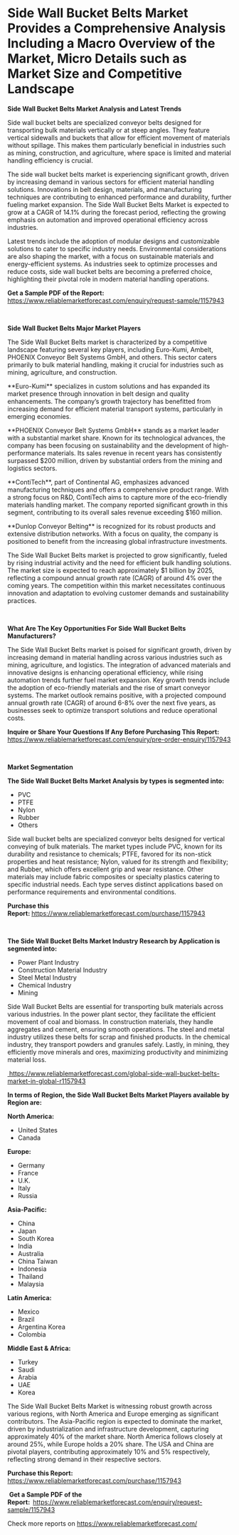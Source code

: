 <p><h1>Side Wall Bucket Belts Market Provides a Comprehensive Analysis Including a Macro Overview of the Market, Micro Details such as Market Size and Competitive Landscape</h1></p><p><strong>Side Wall Bucket Belts Market Analysis and Latest Trends</strong></p>
<p><p>Side wall bucket belts are specialized conveyor belts designed for transporting bulk materials vertically or at steep angles. They feature vertical sidewalls and buckets that allow for efficient movement of materials without spillage. This makes them particularly beneficial in industries such as mining, construction, and agriculture, where space is limited and material handling efficiency is crucial.</p><p>The side wall bucket belts market is experiencing significant growth, driven by increasing demand in various sectors for efficient material handling solutions. Innovations in belt design, materials, and manufacturing techniques are contributing to enhanced performance and durability, further fueling market expansion. The Side Wall Bucket Belts Market is expected to grow at a CAGR of 14.1% during the forecast period, reflecting the growing emphasis on automation and improved operational efficiency across industries.</p><p>Latest trends include the adoption of modular designs and customizable solutions to cater to specific industry needs. Environmental considerations are also shaping the market, with a focus on sustainable materials and energy-efficient systems. As industries seek to optimize processes and reduce costs, side wall bucket belts are becoming a preferred choice, highlighting their pivotal role in modern material handling operations.</p></p>
<p><strong>Get a Sample PDF of the Report:&nbsp;</strong> <a href="https://www.reliablemarketforecast.com/enquiry/request-sample/1157943?utm_campaign=2186&utm_medium=2&utm_source=Github&utm_content=ia&utm_term=24022025&utm_id=side-wall-bucket-belts">https://www.reliablemarketforecast.com/enquiry/request-sample/1157943</a></p>
<p>&nbsp;</p>
<p><strong>Side Wall Bucket Belts Major Market Players</strong></p>
<p><p>The Side Wall Bucket Belts market is characterized by a competitive landscape featuring several key players, including Euro-Kumi, Ambelt, PHOENIX Conveyor Belt Systems GmbH, and others. This sector caters primarily to bulk material handling, making it crucial for industries such as mining, agriculture, and construction.</p><p>**Euro-Kumi** specializes in custom solutions and has expanded its market presence through innovation in belt design and quality enhancements. The company’s growth trajectory has benefitted from increasing demand for efficient material transport systems, particularly in emerging economies.</p><p>**PHOENIX Conveyor Belt Systems GmbH** stands as a market leader with a substantial market share. Known for its technological advances, the company has been focusing on sustainability and the development of high-performance materials. Its sales revenue in recent years has consistently surpassed $200 million, driven by substantial orders from the mining and logistics sectors.</p><p>**ContiTech**, part of Continental AG, emphasizes advanced manufacturing techniques and offers a comprehensive product range. With a strong focus on R&D, ContiTech aims to capture more of the eco-friendly materials handling market. The company reported significant growth in this segment, contributing to its overall sales revenue exceeding $160 million.</p><p>**Dunlop Conveyor Belting** is recognized for its robust products and extensive distribution networks. With a focus on quality, the company is positioned to benefit from the increasing global infrastructure investments.</p><p>The Side Wall Bucket Belts market is projected to grow significantly, fueled by rising industrial activity and the need for efficient bulk handling solutions. The market size is expected to reach approximately $1 billion by 2025, reflecting a compound annual growth rate (CAGR) of around 4% over the coming years. The competition within this market necessitates continuous innovation and adaptation to evolving customer demands and sustainability practices.</p></p>
<p>&nbsp;</p>
<p><strong>What Are The Key Opportunities For Side Wall Bucket Belts Manufacturers?</strong></p>
<p><p>The Side Wall Bucket Belts market is poised for significant growth, driven by increasing demand in material handling across various industries such as mining, agriculture, and logistics. The integration of advanced materials and innovative designs is enhancing operational efficiency, while rising automation trends further fuel market expansion. Key growth trends include the adoption of eco-friendly materials and the rise of smart conveyor systems. The market outlook remains positive, with a projected compound annual growth rate (CAGR) of around 6-8% over the next five years, as businesses seek to optimize transport solutions and reduce operational costs.</p></p>
<p><strong>Inquire or Share Your Questions If Any Before Purchasing This Report:</strong> <a href="https://www.reliablemarketforecast.com/enquiry/pre-order-enquiry/1157943?utm_campaign=2186&utm_medium=2&utm_source=Github&utm_content=ia&utm_term=24022025&utm_id=side-wall-bucket-belts">https://www.reliablemarketforecast.com/enquiry/pre-order-enquiry/1157943</a></p>
<p>&nbsp;</p>
<p><strong>Market Segmentation</strong></p>
<p><strong>The Side Wall Bucket Belts Market Analysis by types is segmented into:</strong></p>
<p><ul><li>PVC</li><li>PTFE</li><li>Nylon</li><li>Rubber</li><li>Others</li></ul></p>
<p><p>Side wall bucket belts are specialized conveyor belts designed for vertical conveying of bulk materials. The market types include PVC, known for its durability and resistance to chemicals; PTFE, favored for its non-stick properties and heat resistance; Nylon, valued for its strength and flexibility; and Rubber, which offers excellent grip and wear resistance. Other materials may include fabric composites or specialty plastics catering to specific industrial needs. Each type serves distinct applications based on performance requirements and environmental conditions.</p></p>
<p><strong>Purchase this Report:&nbsp;</strong><a href="https://www.reliablemarketforecast.com/purchase/1157943?utm_campaign=2186&utm_medium=2&utm_source=Github&utm_content=ia&utm_term=24022025&utm_id=side-wall-bucket-belts">https://www.reliablemarketforecast.com/purchase/1157943</a></p>
<p>&nbsp;</p>
<p><strong>The Side Wall Bucket Belts Market Industry Research by Application is segmented into:</strong></p>
<p><ul><li>Power Plant Industry</li><li>Construction Material Industry</li><li>Steel Metal Industry</li><li>Chemical Industry</li><li>Mining</li></ul></p>
<p><p>Side Wall Bucket Belts are essential for transporting bulk materials across various industries. In the power plant sector, they facilitate the efficient movement of coal and biomass. In construction materials, they handle aggregates and cement, ensuring smooth operations. The steel and metal industry utilizes these belts for scrap and finished products. In the chemical industry, they transport powders and granules safely. Lastly, in mining, they efficiently move minerals and ores, maximizing productivity and minimizing material loss.</p></p>
<p><a href="https://www.reliablemarketforecast.com/global-side-wall-bucket-belts-market-in-global-r1157943?utm_campaign=2186&utm_medium=2&utm_source=Github&utm_content=ia&utm_term=24022025&utm_id=side-wall-bucket-belts">&nbsp;https://www.reliablemarketforecast.com/global-side-wall-bucket-belts-market-in-global-r1157943</a></p>
<p><strong>In terms of Region, the Side Wall Bucket Belts Market Players available by Region are:</strong></p>
<p>
    <p> <strong> North America: </strong>
        <ul>
            <li>United States</li>
            <li>Canada</li>
        </ul>
        </p> 
    <p> <strong> Europe: </strong>
        <ul>
            <li>Germany</li>
            <li>France</li>
            <li>U.K.</li>
            <li>Italy</li>
            <li>Russia</li>
        </ul>
        </p> 
    <p> <strong> Asia-Pacific: </strong>
        <ul>
            <li>China</li>
            <li>Japan</li>
            <li>South Korea</li>
            <li>India</li>
            <li>Australia</li>
            <li>China Taiwan</li>
            <li>Indonesia</li>
            <li>Thailand</li>
            <li>Malaysia</li>
        </ul>
        </p> 
    <p> <strong> Latin America: </strong>
        <ul>
            <li>Mexico</li>
            <li>Brazil</li>
            <li>Argentina Korea</li>
            <li>Colombia</li>
        </ul>
        </p> 
    <p> <strong> Middle East & Africa: </strong>
        <ul>
            <li>Turkey</li>
            <li>Saudi</li>
            <li>Arabia</li>
            <li>UAE</li>
            <li>Korea</li>
        </ul>
    </p>
    </p>
<p><p>The Side Wall Bucket Belts Market is witnessing robust growth across various regions, with North America and Europe emerging as significant contributors. The Asia-Pacific region is expected to dominate the market, driven by industrialization and infrastructure development, capturing approximately 40% of the market share. North America follows closely at around 25%, while Europe holds a 20% share. The USA and China are pivotal players, contributing approximately 10% and 5% respectively, reflecting strong demand in their respective sectors.</p></p>
<p><strong>Purchase this Report: </strong><a href="https://www.reliablemarketforecast.com/purchase/1157943?utm_campaign=2186&utm_medium=2&utm_source=Github&utm_content=ia&utm_term=24022025&utm_id=side-wall-bucket-belts">https://www.reliablemarketforecast.com/purchase/1157943</a></p>
<p>&nbsp;<strong>Get a Sample PDF of the Report:&nbsp;&nbsp;</strong><a href="https://www.reliablemarketforecast.com/enquiry/request-sample/1157943?utm_campaign=2186&utm_medium=2&utm_source=Github&utm_content=ia&utm_term=24022025&utm_id=side-wall-bucket-belts">https://www.reliablemarketforecast.com/enquiry/request-sample/1157943</a></p>
<p><strong></strong></p>
<p>Check more reports on <a href="https://www.reliablemarketforecast.com/?utm_campaign=2186&utm_medium=2&utm_source=Github&utm_content=ia&utm_term=24022025&utm_id=side-wall-bucket-belts">https://www.reliablemarketforecast.com/</a></p>